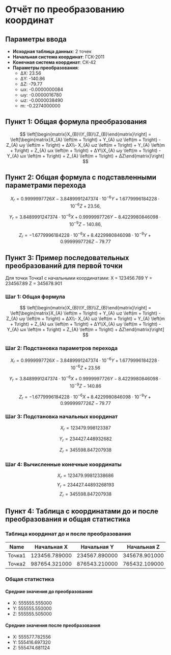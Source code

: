 # Отчёт по преобразованию координат

## Параметры ввода

- **Исходная таблица данных**: 2 точек
- **Начальная система координат**: ГСК-2011
- **Конечная система координат**: СК-42
- **Параметры преобразования**:
  - ΔX: 23.56
  - ΔY: -140.86
  - ΔZ: -79.77
  - ωx: -0.0000000084
  - ωy: -0.0000016780
  - ωz: -0.0000038490
  - m: -0.2274000000

## Пункт 1: Общая формула преобразования

$$ \left[\begin{matrix}X_{B}\\Y_{B}\\Z_{B}\end{matrix}\right] = \left[\begin{matrix}X_{A} \left(m + 1\right) + Y_{A} ωz \left(m + 1\right) - Z_{A} ωy \left(m + 1\right) + ΔX\\- X_{A} ωz \left(m + 1\right) + Y_{A} \left(m + 1\right) + Z_{A} ωx \left(m + 1\right) + ΔY\\X_{A} ωy \left(m + 1\right) - Y_{A} ωx \left(m + 1\right) + Z_{A} \left(m + 1\right) + ΔZ\end{matrix}\right] $$

## Пункт 2: Общая формула с подставленными параметрами перехода

$$ X_{r} = 0.9999997726 X - 3.8489991247374 \cdot 10^{-6} Y + 1.6779996184228 \cdot 10^{-6} Z + 23.56, $$ 

$$ Y_{r} = 3.8489991247374 \cdot 10^{-6} X + 0.9999997726 Y - 8.4229980846098 \cdot 10^{-9} Z - 140.86, $$ 

$$ Z_{r} = - 1.6779996184228 \cdot 10^{-6} X + 8.4229980846098 \cdot 10^{-9} Y + 0.9999997726 Z - 79.77 $$

## Пункт 3: Пример последовательных преобразований для первой точки

Для точки Точка1 с начальными координатами:
X = 123456.789
Y = 234567.89
Z = 345678.901

### Шаг 1: Общая формула

$$ \left[\begin{matrix}X_{B}\\Y_{B}\\Z_{B}\end{matrix}\right] = \left[\begin{matrix}X_{A} \left(m + 1\right) + Y_{A} ωz \left(m + 1\right) - Z_{A} ωy \left(m + 1\right) + ΔX\\- X_{A} ωz \left(m + 1\right) + Y_{A} \left(m + 1\right) + Z_{A} ωx \left(m + 1\right) + ΔY\\X_{A} ωy \left(m + 1\right) - Y_{A} ωx \left(m + 1\right) + Z_{A} \left(m + 1\right) + ΔZ\end{matrix}\right] $$

### Шаг 2: Подстановка параметров перехода

$$ X_{r} = 0.9999997726 X - 3.8489991247374 \cdot 10^{-6} Y + 1.6779996184228 \cdot 10^{-6} Z + 23.56 $$

$$ Y_{r} = 3.8489991247374 \cdot 10^{-6} X + 0.9999997726 Y - 8.4229980846098 \cdot 10^{-9} Z - 140.86 $$

$$ Z_{r} = - 1.6779996184228 \cdot 10^{-6} X + 8.4229980846098 \cdot 10^{-9} Y + 0.9999997726 Z - 79.77 $$

### Шаг 3: Подстановка начальных координат

$$ X_{r} = 123479.998123387 $$

$$ Y_{r} = 234427.448932682 $$

$$ Z_{r} = 345598.847207938 $$

### Шаг 4: Вычисленные конечные координаты

$$ X_{r} = 123479.99812338686 $$
$$ Y_{r} = 234427.44893268193 $$
$$ Z_{r} = 345598.847207938 $$

## Пункт 4: Таблица с координатами до и после преобразования и общая статистика

### Таблица координат до и после преобразования

| Name | Начальная X | Начальная Y | Начальная Z | Конечная X | Конечная Y | Конечная Z |
| --- | --- | --- | --- | --- | --- | --- |
| Точка1 | 123456.789000 | 234567.890000 | 345678.901000 | 123479.998123 | 234427.448933 | 345598.847208 |
| Точка2 | 987654.321000 | 876543.210000 | 765432.109000 | 987675.566988 | 876405.945707 | 765350.515040 |

### Общая статистика

#### Средние значения до преобразования

- X: 555555.555000
- Y: 555555.550000
- Z: 555555.505000

#### Средние значения после преобразования

- X: 555577.782556
- Y: 555416.697320
- Z: 555474.681124

